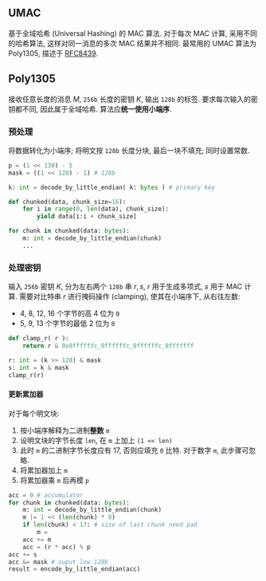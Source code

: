## UMAC 

基于全域哈希 (Universal Hashing) 的 MAC 算法. 对于每次 MAC 计算, 采用不同的哈希算法, 这样对同一消息的多次 MAC 结果并不相同. 最常用的 UMAC 算法为 Poly1305, 描述于 [RFC8439](https://datatracker.ietf.org/doc/html/rfc8439).

## Poly1305

接收任意长度的消息 $M$, `256b` 长度的密钥 $K$, 输出 `128b` 的标签. 要求每次输入的密钥都不同, 因此属于全域哈希. 算法应**统一使用小端序**.

### 预处理

将数据转化为小端序; 将明文按 `128b` 长度分块, 最后一块不填充; 同时设置常数.

```python
p = (1 << 130) - 5
mask = ((1 << 128) - 1) # 128b

k: int = decode_by_little_endian( k: bytes ) # primary key

def chunked(data, chunk_size=16):
	for i in range(0, len(data), chunk_size):
		yield data[i:i + chunk_size]

for chunk in chunked(data: bytes):
	m: int = decode_by_little_endian(chunk)
	...
```

### 处理密钥

输入 `256b` 密钥 $K$, 分为左右两个 `128b` 串 $r, s$, $r$ 用于生成多项式, $s$ 用于 MAC 计算. 需要对比特串 $r$ 进行掩码操作 (clamping), 使其在小端序下, 从右往左数:
- 4, 8, 12, 16 个字节的高 4 位为 `0`
- 5, 9, 13 个字节的最低 2 位为 `0`

```python
def clamp_r( r ):
	return r & 0x0ffffffc_0ffffffc_0ffffffc_0fffffff

r: int = (k >> 128) & mask
s: int = k & mask
clamp_r(r)
```

#### 更新累加器

对于每个明文块:
1. 按小端序解释为二进制**整数** `m`
2. 设明文块的字节长度 `len`, 在 `m` 上加上 `(1 << len)`
3. 此时 `m` 的二进制字节长度应有 17, 否则应填充 `0` 比特. 对于数字 `m`, 此步骤可忽略.
7. 将累加器加上 `m`
8. 将累加器乘 `m` 后再模 `p`

```python
acc = 0 # accumulator
for chunk in chunked(data: bytes):
	m: int = decode_by_little_endian(chunk)
	m |= 1 << (len(chunk) * 8)
	if len(chunk) < 17: # size of last chunk need pad
		m = 
	acc += m
	acc = (r * acc) % p
acc += s
acc &= mask # ouput low 128b
result = encode_by_little_endian(acc)
```
